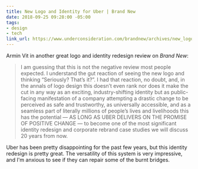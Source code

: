 ```yaml
---
title: New Logo and Identity for Uber | Brand New
date: 2018-09-25 09:28:00 -05:00
tags:
- design
- tech
link_url: https://www.underconsideration.com/brandnew/archives/new_logo_and_identity_for_uber_by_wolff_olins_and_in_house.php
---
```


Armin Vit in another great logo and identity redesign review on *Brand New*:

> I am guessing that this is not the negative review most people expected. I understand the gut reaction of seeing the new logo and thinking “Seriously? That’s it?”. I had that reaction, no doubt, and, in the annals of logo design this doesn’t even rank nor does it make the cut in any way as an exciting, industry-shifting identity but as public-facing manifestation of a company attempting a drastic change to be perceived as safe and trustworthy, as universally accessible, and as a seamless part of literally millions of people’s lives and livelihoods this has the potential — AS LONG AS UBER DELIVERS ON THE PROMISE OF POSITIVE CHANGE — to become one of the most significant identity redesign and corporate rebrand case studies we will discuss 20 years from now.

Uber has been pretty disappointing for the past few years, but this identity redesign is pretty great. The versatility of this system is very impressive, and I'm anxious to see if they can repair some of the burnt bridges.